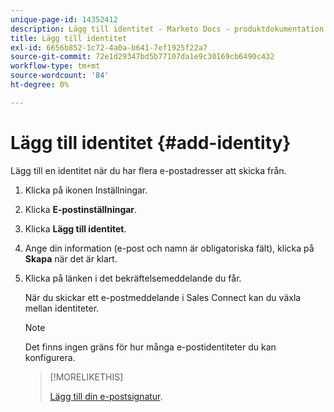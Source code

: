 ```yaml
---
unique-page-id: 14352412
description: Lägg till identitet - Marketo Docs - produktdokumentation
title: Lägg till identitet
exl-id: 6656b852-1c72-4a0a-b641-7ef1925f22a7
source-git-commit: 72e1d29347bd5b77107da1e9c30169cb6490c432
workflow-type: tm+mt
source-wordcount: '84'
ht-degree: 0%

---
```


# Lägg till identitet {#add-identity}

Lägg till en identitet när du har flera e-postadresser att skicka från.

1. Klicka på ikonen Inställningar.

1. Klicka **E-postinställningar**.

1. Klicka **Lägg till identitet**.

1. Ange din information (e-post och namn är obligatoriska fält), klicka på **Skapa** när det är klart.

1. Klicka på länken i det bekräftelsemeddelande du får.

   När du skickar ett e-postmeddelande i Sales Connect kan du växla mellan identiteter.

   >[!NOTE]
   >
   >Det finns ingen gräns för hur många e-postidentiteter du kan konfigurera.

   >[!MORELIKETHIS]
   >
   >[Lägg till din e-postsignatur](/help/marketo/product-docs/marketo-sales-connect/getting-started/email-settings/add-your-email-signature.md).
